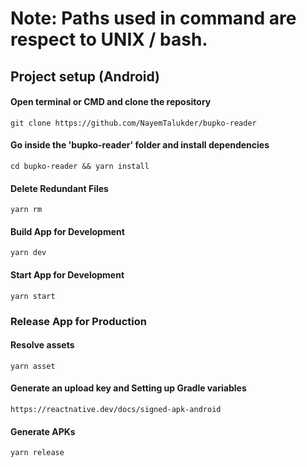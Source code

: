 # Note: Paths used in command are respect to UNIX / bash.

## Project setup (Android)
#### Open terminal or CMD and clone the repository
```
git clone https://github.com/NayemTalukder/bupko-reader
```

#### Go inside the 'bupko-reader' folder and install dependencies
```
cd bupko-reader && yarn install
```

#### Delete Redundant Files
```
yarn rm
```

#### Build App for Development
```
yarn dev
```

#### Start App for Development
```
yarn start
```

### Release App for Production
#### Resolve assets
```
yarn asset
```

#### Generate an upload key and Setting up Gradle variables
```
https://reactnative.dev/docs/signed-apk-android
```

#### Generate APKs
```
yarn release
```
